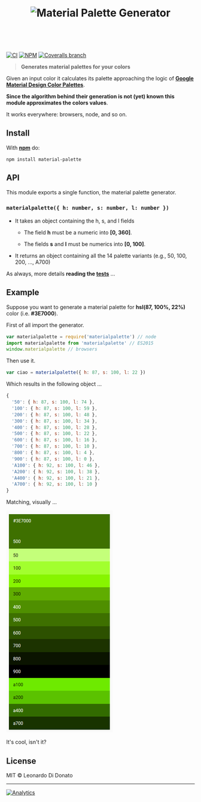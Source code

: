 <h1 align="center">
	<br>
	<img width="500" src="https://cdn.rawgit.com/leodido/material-palette/develop/media/logo.png" alt="Material Palette Generator">
	<br>
	<br>
	<br>
</h1>

[![CI](https://img.shields.io/travis/leodido/material-palette/master.svg?style=flat-square)][ci] [![NPM](https://img.shields.io/npm/v/material-palette.svg?style=flat-square)][npm] [![Coveralls branch](https://img.shields.io/coveralls/leodido/material-palette/master.svg?style=flat-square)][coveralls]

> **Generates material palettes for your colors**

Given an input color it calculates its palette approaching the logic of **[Google Material Design Color Palettes][mdpalettes]**.

**Since the algorithm behind their generation is not (yet) known this module approximates the colors values**.

It works everywhere: browsers, node, and so on.

## Install

With **[npm][npm]** do:

```
npm install material-palette
```

## API

This module exports a single function, the material palette generator.

### `materialpalette({ h: number, s: number, l: number })`

- It takes an object containing the h, s, and l fields

    - The field **h** must be a numeric into **[0, 360]**.

    - The fields **s** and **l** must be numerics into **[0, 100]**.

- It returns an object containing all the 14 palette variants (e.g., 50, 100, 200, ..., A700)

As always, more details **reading the [tests](test.js)** ...

## Example

Suppose you want to generate a material palette for **hsl(87, 100%, 22%)** color (i.e. **#3E7000**).

First of all import the generator.

```javascript
var materialpalette = require('materialpalette') // node
import materialpalette from 'materialpalette' // ES2015
window.materialpalette // browsers
```

Then use it.

```javascript
var ciao = materialpalette({ h: 87, s: 100, l: 22 })
```

Which results in the following object ...

```javascript
{
  '50': { h: 87, s: 100, l: 74 },
  '100': { h: 87, s: 100, l: 59 },
  '200': { h: 87, s: 100, l: 48 },
  '300': { h: 87, s: 100, l: 34 },
  '400': { h: 87, s: 100, l: 28 },
  '500': { h: 87, s: 100, l: 22 },
  '600': { h: 87, s: 100, l: 16 },
  '700': { h: 87, s: 100, l: 10 },
  '800': { h: 87, s: 100, l: 4 },
  '900': { h: 87, s: 100, l: 0 },
  'A100': { h: 92, s: 100, l: 46 },
  'A200': { h: 92, s: 100, l: 38 },
  'A400': { h: 92, s: 100, l: 21 },
  'A700': { h: 92, s: 100, l: 10 }
}
```

Matching, visually ...

![Material Colors Palette for #3E7000](palette-3e7000.png)

It's cool, isn't it?

## License

MIT © Leonardo Di Donato

---

[![Analytics](https://ga-beacon.appspot.com/UA-49657176-1/material-palette?flat)](https://github.com/igrigorik/ga-beacon)

[npm]:        https://npmjs.org/package/material-palette
[ci]:         https://travis-ci.org/leodido/material-palette
[coveralls]:  https://coveralls.io/r/leodido/material-palette?branch=master
[mdpalettes]: https://www.google.com/design/spec/style/color.html#color-color-palette
